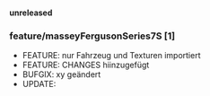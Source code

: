 

#### unreleased

### feature/masseyFergusonSeries7S [1]
* FEATURE: nur Fahrzeug und Texturen importiert
* FEATURE: CHANGES hiinzugefügt
* BUFGIX: xy geändert
* UPDATE: